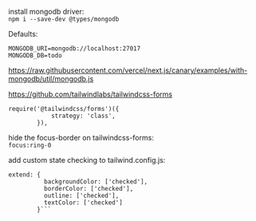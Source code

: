 install mongodb driver:  
`npm i --save-dev @types/mongodb  `  

Defaults:  
```
MONGODB_URI=mongodb://localhost:27017
MONGODB_DB=todo
```
  
https://raw.githubusercontent.com/vercel/next.js/canary/examples/with-mongodb/util/mongodb.js   


https://github.com/tailwindlabs/tailwindcss-forms  
```
require('@tailwindcss/forms')({
			strategy: 'class',
		}),
```
hide the focus-border on tailwindcss-forms:  
`focus:ring-0`

add custom state checking to tailwind.config.js:
```
extend: {
		  backgroundColor: ['checked'],
		  borderColor: ['checked'],
		  outline: ['checked'],
		  textColor: ['checked']
		}```